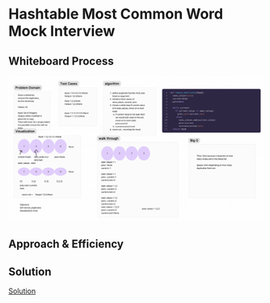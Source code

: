 # Hashtable Most Common Word Mock Interview


## Whiteboard Process

  <!-- Embedded whiteboard image -->

  ![Whiteboard Image](whiteboard35.png)

## Approach & Efficiency

## Solution

[Solution](../../docs/linked-list-remove-dups-mock/solution35.py)





